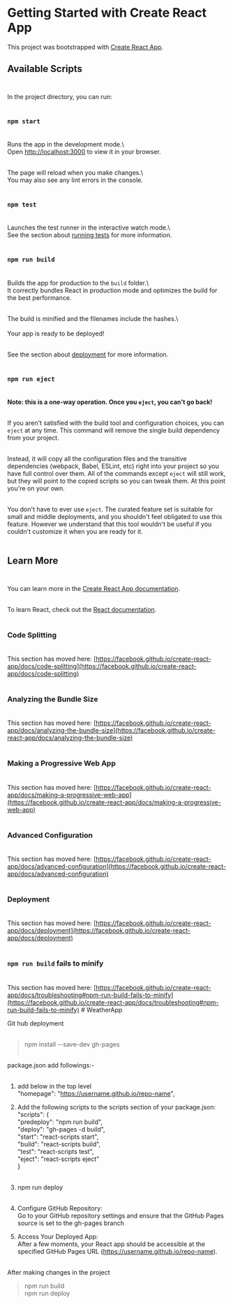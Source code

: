 # Getting Started with Create React App

This project was bootstrapped with [Create React App](https://github.com/facebook/create-react-app). <br>

## Available Scripts <br><br>

In the project directory, you can run: <br><br>

### `npm start` <br><br>

Runs the app in the development mode.\  <br>
Open [http://localhost:3000](http://localhost:3000) to view it in your browser. <br><br>

The page will reload when you make changes.\ <br>
You may also see any lint errors in the console. <br><br>

### `npm test` <br><br>

Launches the test runner in the interactive watch mode.\    <br>
See the section about [running tests](https://facebook.github.io/create-react-app/docs/running-tests) for more information. <br><br>

### `npm run build` <br><br>

Builds the app for production to the `build` folder.\   <br>
It correctly bundles React in production mode and optimizes the build for the best performance. <br><br>

The build is minified and the filenames include the hashes.\    <br><br>
Your app is ready to be deployed!   <br><br>

See the section about [deployment](https://facebook.github.io/create-react-app/docs/deployment) for more information.   <br><br>

### `npm run eject` <br><br>

**Note: this is a one-way operation. Once you `eject`, you can't go back!** <br><br>

If you aren't satisfied with the build tool and configuration choices, you can `eject` at any time. This command will remove the single build dependency from your project. <br><br>

Instead, it will copy all the configuration files and the transitive dependencies (webpack, Babel, ESLint, etc) right into your project so you have full control over them. All of the commands except `eject` will still work, but they will point to the copied scripts so you can tweak them. At this point you're on your own.  <br><br>

You don't have to ever use `eject`. The curated feature set is suitable for small and middle deployments, and you shouldn't feel obligated to use this feature. However we understand that this tool wouldn't be useful if you couldn't customize it when you are ready for it. <br><br>

## Learn More   <br><br>

You can learn more in the [Create React App documentation](https://facebook.github.io/create-react-app/docs/getting-started).   <br><br>

To learn React, check out the [React documentation](https://reactjs.org/).  <br><br>

### Code Splitting  <br><br>

This section has moved here: [https://facebook.github.io/create-react-app/docs/code-splitting](https://facebook.github.io/create-react-app/docs/code-splitting) <br><br>

### Analyzing the Bundle Size   <br><br>

This section has moved here: [https://facebook.github.io/create-react-app/docs/analyzing-the-bundle-size](https://facebook.github.io/create-react-app/docs/analyzing-the-bundle-size)   <br><br>

### Making a Progressive Web App    <br><br>

This section has moved here: [https://facebook.github.io/create-react-app/docs/making-a-progressive-web-app](https://facebook.github.io/create-react-app/docs/making-a-progressive-web-app) <br><br>

### Advanced Configuration  <br><br>

This section has moved here: [https://facebook.github.io/create-react-app/docs/advanced-configuration](https://facebook.github.io/create-react-app/docs/advanced-configuration) <br><br>

### Deployment  <br><br>

This section has moved here: [https://facebook.github.io/create-react-app/docs/deployment](https://facebook.github.io/create-react-app/docs/deployment) <br><br>

### `npm run build` fails to minify <br><br>

This section has moved here: [https://facebook.github.io/create-react-app/docs/troubleshooting#npm-run-build-fails-to-minify](https://facebook.github.io/create-react-app/docs/troubleshooting#npm-run-build-fails-to-minify)
#   W e a t h e r A p p 
 
 

Git hub deployment  <br><br>

> npm install --save-dev gh-pages   <br><br>

package.json add followings:-   <br><br>

1. add below in the top level   <br>
   "homepage": "https://username.github.io/repo-name",  <br>

2. Add the following scripts to the scripts section of your package.json:   <br>
   "scripts": { <br>
   "predeploy": "npm run build",    <br>
   "deploy": "gh-pages -d build",   <br>
   "start": "react-scripts start",  <br>
   "build": "react-scripts build",  <br>
   "test": "react-scripts test",    <br>
   "eject": "react-scripts eject"   <br>
   }    <br>    <br>

3. npm run deploy   <br><br>

4. Configure GitHub Repository: <br>
   Go to your GitHub repository settings and ensure that the GitHub Pages source is set to the gh-pages branch  <br>

5. Access Your Deployed App: <br>
   After a few moments, your React app should be accessible at the specified GitHub Pages URL (https://username.github.io/repo-name).   <br><br>

After making changes in the project <br>

> npm run build <br>
> npm run deploy    <br>

